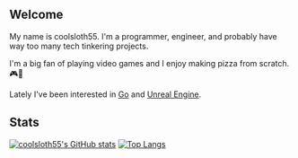 ## Welcome

My name is coolsloth55. I'm a programmer, engineer, and probably have way too many tech tinkering projects.

I'm a big fan of playing video games and I enjoy making pizza from scratch. 🎮🍕

Lately I've been interested in [Go](https://go.dev/) and [Unreal Engine](https://www.unrealengine.com/en-US/).

## Stats
[![coolsloth55's GitHub stats](https://github-readme-stats.vercel.app/api?username=coolsloth55&theme=radical)](https://github.com/anuraghazra/github-readme-stats)
[![Top Langs](https://github-readme-stats.vercel.app/api/top-langs/?username=coolsloth55&theme=radical)](https://github.com/anuraghazra/github-readme-stats)
